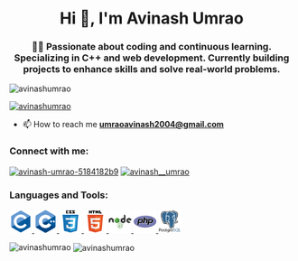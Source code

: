 <h1 align="center">Hi 👋, I'm Avinash Umrao</h1>
<h3 align="center">👨‍💻 Passionate about coding and continuous learning. Specializing in C++ and web development. Currently building projects to enhance skills and solve real-world problems.</h3>

<p align="left"> <img src="https://komarev.com/ghpvc/?username=avinashumrao&label=Profile%20views&color=0e75b6&style=flat" alt="avinashumrao" /> </p>

<p align="left"> <a href="https://github.com/ryo-ma/github-profile-trophy"><img src="https://github-profile-trophy.vercel.app/?username=avinashumrao" alt="avinashumrao" /></a> </p>

- 📫 How to reach me **umraoavinash2004@gmail.com**

<h3 align="left">Connect with me:</h3>
<p align="left">
<a href="https://linkedin.com/in/avinash-umrao-5184182b9" target="blank"><img align="center" src="https://raw.githubusercontent.com/rahuldkjain/github-profile-readme-generator/master/src/images/icons/Social/linked-in-alt.svg" alt="avinash-umrao-5184182b9" height="30" width="40" /></a>
<a href="https://instagram.com/avinash__umrao" target="blank"><img align="center" src="https://raw.githubusercontent.com/rahuldkjain/github-profile-readme-generator/master/src/images/icons/Social/instagram.svg" alt="avinash__umrao" height="30" width="40" /></a>
</p>

<h3 align="left">Languages and Tools:</h3>
<p align="left"> <a href="https://www.cprogramming.com/" target="_blank" rel="noreferrer"> <img src="https://raw.githubusercontent.com/devicons/devicon/master/icons/c/c-original.svg" alt="c" width="40" height="40"/> </a> <a href="https://www.w3schools.com/cpp/" target="_blank" rel="noreferrer"> <img src="https://raw.githubusercontent.com/devicons/devicon/master/icons/cplusplus/cplusplus-original.svg" alt="cplusplus" width="40" height="40"/> </a> <a href="https://www.w3schools.com/css/" target="_blank" rel="noreferrer"> <img src="https://raw.githubusercontent.com/devicons/devicon/master/icons/css3/css3-original-wordmark.svg" alt="css3" width="40" height="40"/> </a> <a href="https://www.w3.org/html/" target="_blank" rel="noreferrer"> <img src="https://raw.githubusercontent.com/devicons/devicon/master/icons/html5/html5-original-wordmark.svg" alt="html5" width="40" height="40"/> </a> <a href="https://nodejs.org" target="_blank" rel="noreferrer"> <img src="https://raw.githubusercontent.com/devicons/devicon/master/icons/nodejs/nodejs-original-wordmark.svg" alt="nodejs" width="40" height="40"/> </a> <a href="https://www.php.net" target="_blank" rel="noreferrer"> <img src="https://raw.githubusercontent.com/devicons/devicon/master/icons/php/php-original.svg" alt="php" width="40" height="40"/> </a> <a href="https://www.postgresql.org" target="_blank" rel="noreferrer"> <img src="https://raw.githubusercontent.com/devicons/devicon/master/icons/postgresql/postgresql-original-wordmark.svg" alt="postgresql" width="40" height="40"/> </a> </p>

<p><img align="left" src="https://github-readme-stats.vercel.app/api/top-langs?username=avinashumrao&show_icons=true&locale=en&layout=compact" alt="avinashumrao" /></p>

<p>&nbsp;<img align="center" src="https://github-readme-stats.vercel.app/api?username=avinashumrao&show_icons=true&locale=en" alt="avinashumrao" /></p>
